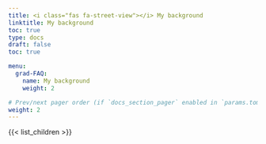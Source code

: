 ```yaml
---
title: <i class="fas fa-street-view"></i> My background
linktitle: My background
toc: true
type: docs
draft: false
toc: true

menu:
  grad-FAQ:
    name: My background
    weight: 2

# Prev/next pager order (if `docs_section_pager` enabled in `params.toml`)
weight: 2
---
```


{{< list_children >}}

